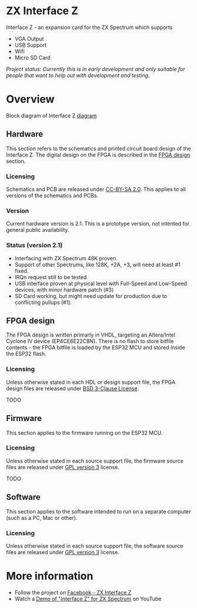 # ZX Interface Z

Interface Z - an expansion card for the ZX Spectrum which supports

- VGA Output
- USB Support
- Wifi
- Micro SD Card

_Project status: Currently this is in early development and only suitable for people that want to help out with development and testing._

# Overview

Block diagram of Interface Z [diagram](https://raw.githubusercontent.com/alvieboy/ZXInterfaceZ/master/docs/overview.png)

## Hardware
This section refers to the schematics and printed circuit board design of the Interface Z. The digital design on the FPGA is described in the [FPGA design](#fpga) section.
### Licensing
Schematics and PCB are released under [CC-BY-SA 2.0](https://creativecommons.org/licenses/by-sa/2.0/). This applies to all versions of the schematics and PCBs.
### Version
Current hardware version is 2.1. This is a prototype version, not intented for general public availability.
### Status (version 2.1)
- Interfacing with ZX Spectrum 48K proven.
- Support of other Spectrums, like 128K, +2A, +3, will need at least #1 fixed.
- IRQn request still to be tested
- USB interface proven at physical level with Full-Speed and Low-Speed devices, with minor hardware patch (#3)
- SD Card working, but might need update for production due to conflicting pullups (#1).

## FPGA design
The FPGA design is written primarly in VHDL, targeting an Altera/Intel Cyclone IV device (EP4CE6E22C8N). There is no flash to store bitfile contents - the FPGA bitfile is loaded by the ESP32 MCU and stored inside the ESP32 flash.

### Licensing
Unless otherwise stated in each HDL or design support file, the FPGA design files are released under [BSD 3-Clause License](https://opensource.org/licenses/BSD-3-Clause).


TODO
## Firmware
This section applies to the firmware running on the ESP32 MCU.
### Licensing
Unless otherwise stated in each source support file, the firmware source files are released under [GPL version 3](https://opensource.org/licenses/GPL-3.0) license.


TODO

## Software
This section applies to the software intended to run on a separate computer (such as a PC, Mac or other).
### Licensing
Unless otherwise stated in each source support file, the software source files are released under [GPL version 3](https://opensource.org/licenses/GPL-3.0) license.

# More information

- Follow the project on [Facebook - ZX Interface Z](https://www.facebook.com/zxinterfacez)
- Watch a [Demo of "Interface Z" for ZX Spectrum](https://www.youtube.com/watch?v=lMPc_8UKx1o) on YouTube
